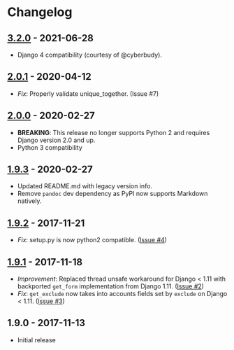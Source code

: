 # Changelog

## [3.2.0] - 2021-06-28
 - Django 4 compatibility (courtesy of @cyberbudy).

## [2.0.1] - 2020-04-12
 - _Fix_: Properly validate unique_together. (Issue #7)

## [2.0.0] - 2020-02-27
 - **BREAKING**: This release no longer supports Python 2 and requires Django version 2.0 and up.
 - Python 3 compatibility

## [1.9.3] - 2020-02-27
- Updated README.md with legacy version info.
- Remove `pandoc` dev dependency as PyPI now supports Markdown natively.

## [1.9.2] - 2017-11-21
- _Fix_: setup.py is now python2 compatible. ([Issue #4])

## [1.9.1] - 2017-11-18
- _Improvement_: Replaced thread unsafe workaround for Django < 1.11 with backported `get_form` implementation from Django 1.11. ([Issue #2])
- _Fix_: `get_exclude` now takes into accounts fields set by `exclude` on Django < 1.11. ([Issue #3])

## 1.9.0 - 2017-11-13
- Initial release

[3.2.0]: https://github.com/inueni/django-subadmin/compare/2.0.1...3.2.0
[2.0.1]: https://github.com/inueni/django-subadmin/compare/2.0.0...2.0.1
[2.0.0]: https://github.com/inueni/django-subadmin/compare/1.9.3...2.0.0
[1.9.3]: https://github.com/inueni/django-subadmin/compare/1.9.2...1.9.3
[1.9.2]: https://github.com/inueni/django-subadmin/compare/1.9.1...1.9.2
[1.9.1]: https://github.com/inueni/django-subadmin/compare/1.9.0...1.9.1
[Issue #2]: https://github.com/inueni/django-subadmin/issues/2
[Issue #3]: https://github.com/inueni/django-subadmin/issues/3
[Issue #4]: https://github.com/inueni/django-subadmin/issues/4